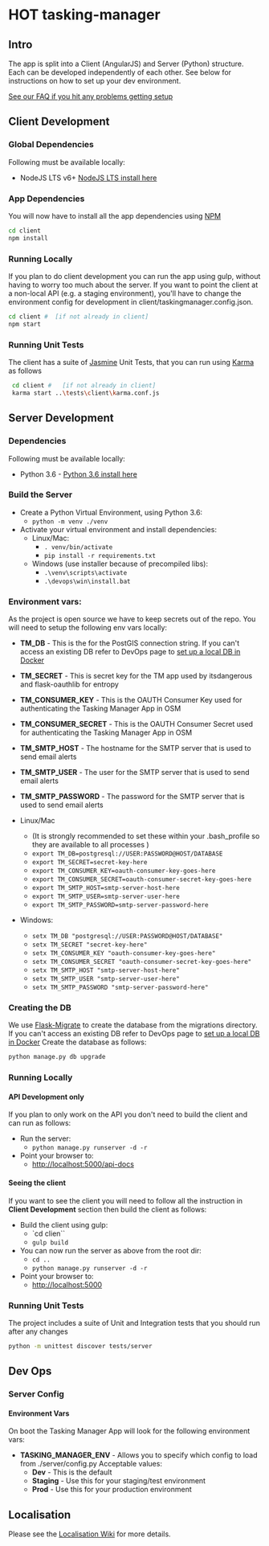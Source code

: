 # HOT tasking-manager

## Intro

The app is split into a Client (AngularJS) and Server (Python) structure.  Each can be developed independently of each other.  See below for instructions on how to set up your dev environment.

[See our FAQ if you hit any problems getting setup](https://github.com/hotosm/tasking-manager/wiki/Dev-Environment-FAQ)


## Client Development

### Global Dependencies

Following must be available locally:

* NodeJS LTS v6+ [NodeJS LTS install here](https://nodejs.org/en/)

### App Dependencies

You will now have to install all the app dependencies using [NPM](https://www.npmjs.com/)

```bash
cd client
npm install
```

### Running Locally

If you plan to do client development you can run the app using gulp, without having to worry too much about the server. If you want to point the client at a non-local API (e.g. a staging environment), you'll have to change the environment config for development in client/taskingmanager.config.json.

```bash
cd client #  [if not already in client]
npm start
```

### Running Unit Tests

The client has a suite of [Jasmine](https://jasmine.github.io/) Unit Tests, that you can run using [Karma](https://karma-runner.github.io/1.0/index.html) as follows

```bash
 cd client #   [if not already in client]
 karma start ..\tests\client\karma.conf.js
```

## Server Development

### Dependencies

Following must be available locally:

* Python 3.6 - [Python 3.6 install here](https://www.python.org/downloads/)

### Build the Server

* Create a Python Virtual Environment, using Python 3.6:
    * `python -m venv ./venv`
* Activate your virtual environment and install dependencies:
    * Linux/Mac:
        * `. venv/bin/activate`
        * `pip install -r requirements.txt`
    * Windows (use installer because of precompiled libs):
        * `.\venv\scripts\activate`
        * `.\devops\win\install.bat`

### Environment vars:

As the project is open source we have to keep secrets out of the repo.  You will need to setup the following env vars locally:

* **TM_DB** - This is the for the PostGIS connection string.  If you can't access an existing DB refer to DevOps page to [set up a local DB in Docker](https://github.com/hotosm/tasking-manager/wiki/Dev-Ops#creating-a-local-postgis-database-with-docker)
* **TM_SECRET** - This is secret key for the TM app used by itsdangerous and flask-oauthlib for entropy
* **TM_CONSUMER_KEY** - This is the OAUTH Consumer Key used for authenticating the Tasking Manager App in OSM
* **TM_CONSUMER_SECRET** - This is the OAUTH Consumer Secret used for authenticating the Tasking Manager App in OSM
* **TM_SMTP_HOST** - The hostname for the SMTP server that is used to send email alerts
* **TM_SMTP_USER** - The user for the SMTP server that is used to send email alerts
* **TM_SMTP_PASSWORD** - The password for the SMTP server that is used to send email alerts

* Linux/Mac
    * (It is strongly recommended to set these within your .bash_profile so they are available to all processes )
    * `export TM_DB=postgresql://USER:PASSWORD@HOST/DATABASE`
    * `export TM_SECRET=secret-key-here`
    * `export TM_CONSUMER_KEY=oauth-consumer-key-goes-here`
    * `export TM_CONSUMER_SECRET=oauth-consumer-secret-key-goes-here`
    * `export TM_SMTP_HOST=smtp-server-host-here`
    * `export TM_SMTP_USER=smtp-server-user-here`
    * `export TM_SMTP_PASSWORD=smtp-server-password-here`
* Windows:
    * `setx TM_DB "postgresql://USER:PASSWORD@HOST/DATABASE"`
    * `setx TM_SECRET "secret-key-here"`
    * `setx TM_CONSUMER_KEY "oauth-consumer-key-goes-here"`
    * `setx TM_CONSUMER_SECRET "oauth-consumer-secret-key-goes-here"`
    * `setx TM_SMTP_HOST "smtp-server-host-here"`
    * `setx TM_SMTP_USER "smtp-server-user-here"`
    * `setx TM_SMTP_PASSWORD "smtp-server-password-here"`

### Creating the DB

We use [Flask-Migrate](https://flask-migrate.readthedocs.io/en/latest/) to create the database from the migrations directory.  If you can't access an existing DB refer to DevOps page to [set up a local DB in Docker](https://github.com/hotosm/tasking-manager/wiki/Dev-Ops#creating-a-local-postgis-database-with-docker) Create the database as follows:

```bash
python manage.py db upgrade
```

### Running Locally

#### API Development only

If you plan to only work on the API you don't need to build the client and can run as follows:

* Run the server:
    * `python manage.py runserver -d -r`
* Point your browser to:
    * [http://localhost:5000/api-docs](http://localhost:5000/api-docs)

#### Seeing the client
If you want to see the client you will need to follow all the instruction in **Client Development** section then build the client as follows:

* Build the client using gulp:
    * `cd clien``
    * `gulp build`
* You can now run the server as above from the root dir:
    * `cd ..`
    * `python manage.py runserver -d -r`
* Point your browser to:
    * [http://localhost:5000](http://localhost:5000)

### Running Unit Tests
The project includes a suite of Unit and Integration tests that you should run after any changes

```bash
python -m unittest discover tests/server
```

## Dev Ops

### Server Config

#### Environment Vars

On boot the Tasking Manager App will look for the following environment vars:

* **TASKING_MANAGER_ENV** - Allows you to specify which config to load from ./server/config.py  Acceptable values:
    * **Dev** - This is the default
    * **Staging** - Use this for your staging/test environment
    * **Prod** - Use this for your production environment

## Localisation

Please see the [Localisation Wiki](https://github.com/hotosm/tasking-manager/wiki/Localisation) for more details.
